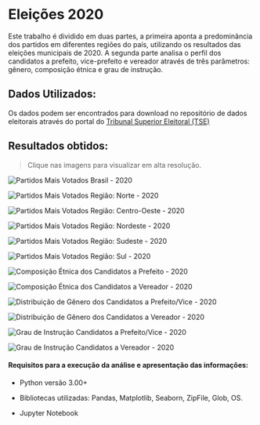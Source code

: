 
# Eleições 2020


Este trabalho é dividido em duas partes, a primeira aponta a predominância dos partidos em diferentes regiões do país, utilizando os resultados das eleições municipais de 2020.  A segunda parte analisa o perfil dos candidatos a prefeito, vice-prefeito e vereador através de três parâmetros: gênero, composição étnica e grau de instrução.


## Dados Utilizados:

Os dados podem ser encontrados para download no repositório de dados eleitorais através do portal do [Tribunal Superior Eleitoral (TSE)](https://www.tse.jus.br/eleicoes/estatisticas/repositorio-de-dados-eleitorais-1/repositorio-de-dados-eleitorais)


## Resultados obtidos:

> Clique nas imagens para visualizar em alta resolução.

![Partidos Mais Votados Brasil - 2020](https://raw.githubusercontent.com/guilherme4garcia/Eleicoes_2020/main/images/Partidos%20mais%20votados%20Brasil%202020.png)

![Partidos Mais Votados Região: Norte - 2020](https://raw.githubusercontent.com/guilherme4garcia/Eleicoes_2020/main/images/Partidos%20mais%20votados%20Norte%202020.png)


![Partidos Mais Votados Região: Centro-Oeste - 2020](https://raw.githubusercontent.com/guilherme4garcia/Eleicoes_2020/main/images/Partidos%20mais%20votados%20Centro-Oeste%202020.png)

![Partidos Mais Votados Região: Nordeste - 2020](https://raw.githubusercontent.com/guilherme4garcia/Eleicoes_2020/main/images/Partidos%20mais%20votados%20Nordeste%202020.png)

![Partidos Mais Votados Região: Sudeste - 2020](https://raw.githubusercontent.com/guilherme4garcia/Eleicoes_2020/main/images/Partidos%20mais%20votados%20Sudeste%202020.png)

![Partidos Mais Votados Região: Sul - 2020](https://raw.githubusercontent.com/guilherme4garcia/Eleicoes_2020/main/images/Partidos%20mais%20votados%20Sul%202020.png)

![Composição Étnica dos Candidatos a Prefeito - 2020](https://raw.githubusercontent.com/guilherme4garcia/Eleicoes_2020/main/images/Etnia%20Candidatos%20a%20Prefeito.png)

![Composição Étnica dos Candidatos a Vereador - 2020](https://raw.githubusercontent.com/guilherme4garcia/Eleicoes_2020/main/images/Etnia%20Candidatos%20a%20Vereador.png)

![Distribuição de Gênero dos Candidatos a Prefeito/Vice - 2020](https://raw.githubusercontent.com/guilherme4garcia/Eleicoes_2020/main/images/Genero%20Candidatos%20a%20Prefeito.png)

![Distribuição de Gênero dos Candidatos a Vereador - 2020](https://raw.githubusercontent.com/guilherme4garcia/Eleicoes_2020/main/images/Genero%20Candidatos%20a%20Vereador.png)

![Grau de Instrução Candidatos a Prefeito/Vice  - 2020](https://raw.githubusercontent.com/guilherme4garcia/Eleicoes_2020/main/images/Grau%20de%20Instru%C3%A7%C3%A3o%20Candidatos%20a%20Prefeito.png)


![Grau de Instrução Candidatos a Vereador - 2020](https://raw.githubusercontent.com/guilherme4garcia/Eleicoes_2020/main/images/Grau%20de%20Instru%C3%A7%C3%A3o%20Candidatos%20a%20Vereador.png)



#### Requisitos para a execução da análise e apresentação das informações:

-   Python versão 3.00+
- Bibliotecas utilizadas:
Pandas, Matplotlib, Seaborn, ZipFile, Glob, OS.
    
-   Jupyter Notebook



